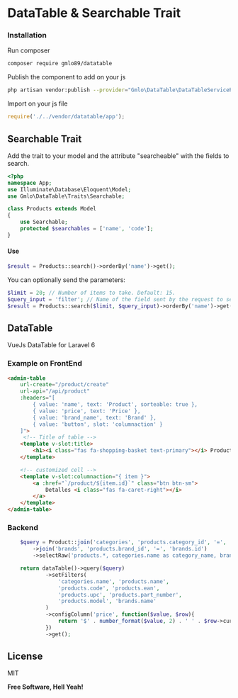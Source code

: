 # DataTable & Searchable Trait

### Installation

Run composer
```sh
composer require gmlo89/datatable
```

Publish the component to add on your js
```sh
php artisan vendor:publish --provider="Gmlo\DataTable\DataTableServiceProvider" --tag="vue-components"
```

Import on your js file
```js
require('./../vendor/datatable/app');
```


## Searchable Trait

Add the trait to your model and the attribute "searcheable" with the fields to search.

```php
<?php
namespace App;
use Illuminate\Database\Eloquent\Model;
use Gmlo\DataTable\Traits\Searchable;

class Products extends Model
{
    use Searchable;
    protected $searchables = ['name', 'code'];
}
```

#### Use 
```php
$result = Products::search()->orderBy('name')->get();
```
You can optionally send the parameters:
```php
$limit = 20; // Number of items to take. Default: 15.
$query_input = 'filter'; // Name of the field sent by the request to search. Default: 'query'
$result = Products::search($limit, $query_input)->orderBy('name')->get();
```

## DataTable
VueJs DataTable for Laravel 6

### Example on FrontEnd
```html
<admin-table
    url-create="/product/create"
    url-api="/api/product"
    :headers="[
        { value: 'name', text: 'Product', sorteable: true },
        { value: 'price', text: 'Price' },
        { value: 'brand_name', text: 'Brand' },
        { value: 'button', slot: 'columnaction' }
    ]">
     <!-- Title of table -->
    <template v-slot:title>
        <h1><i class="fas fa-shopping-basket text-primary"></i> Products</h1>
    </template>

    <!-- customized cell -->
    <template v-slot:columnaction="{ item }">
        <a :href="`/product/${item.id}`" class="btn btn-sm">
            Detalles <i class="fas fa-caret-right"></i>
        </a>
    </template>
</admin-table>
```
### Backend
```php
    $query = Product::join('categories', 'products.category_id', '=', 'categories.id')
        ->join('brands', 'products.brand_id', '=', 'brands.id')
        ->selectRaw('products.*, categories.name as category_name, brands.name as brand_name');

    return dataTable()->query($query)
            ->setFilters(
                'categories.name', 'products.name',
                'products.code', 'products.ean',
                'products.upc', 'products.part_number',
                'products.model', 'brands.name'
            )
            ->configColumn('price', function($value, $row){
                return '$' . number_format($value, 2) . ' ' . $row->currency;
            })
            ->get();
```

License
----

MIT


**Free Software, Hell Yeah!**
